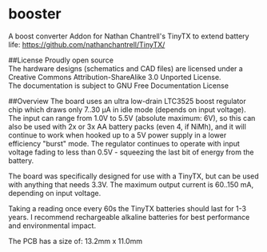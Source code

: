 booster
=======

A boost converter Addon for Nathan Chantrell's TinyTX to extend battery life: https://github.com/nathanchantrell/TinyTX/

##License
Proudly open source<br>
The hardware designs (schematics and CAD files) are licensed under a Creative Commons Attribution-ShareAlike 3.0 Unported License.<br>
The documentation is subject to GNU Free Documentation License<br>



##Overview
The board uses an ultra low-drain LTC3525 boost regulator chip which draws only 7..30 µA in idle mode (depends on input voltage). The input can range from 1.0V to 5.5V (absolute maximum: 6V), so this can also be used with 2x or 3x AA battery packs (even 4, if NiMh), and it will continue to work when hooked up to a 5V power supply in a lower efficiency "burst" mode. The regulator continues to operate with input voltage fading to less than 0.5V - squeezing the last bit of energy from the battery.

The board was specifically designed for use with a TinyTX, but can be used with anything that needs 3.3V. The maximum output current is 60..150 mA, depending on input voltage.

Taking a reading once every 60s the TinyTX batteries should last for 1-3 years. I recommend rechargeable alkaline batteries for best performance and environmental impact.


The PCB has a size of: 13.2mm x 11.0mm
